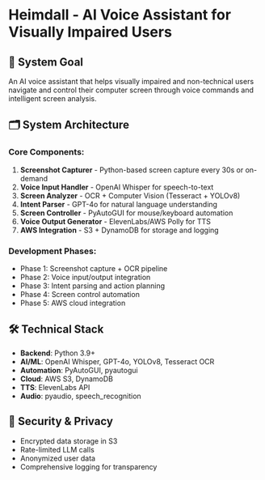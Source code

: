 # Heimdall - AI Voice Assistant for Visually Impaired Users

## 🎯 System Goal
An AI voice assistant that helps visually impaired and non-technical users navigate and control their computer screen through voice commands and intelligent screen analysis.

## 🗂️ System Architecture

### Core Components:
1. **Screenshot Capturer** - Python-based screen capture every 30s or on-demand
2. **Voice Input Handler** - OpenAI Whisper for speech-to-text
3. **Screen Analyzer** - OCR + Computer Vision (Tesseract + YOLOv8)
4. **Intent Parser** - GPT-4o for natural language understanding
5. **Screen Controller** - PyAutoGUI for mouse/keyboard automation
6. **Voice Output Generator** - ElevenLabs/AWS Polly for TTS
7. **AWS Integration** - S3 + DynamoDB for storage and logging

### Development Phases:
- Phase 1: Screenshot capture + OCR pipeline
- Phase 2: Voice input/output integration
- Phase 3: Intent parsing and action planning
- Phase 4: Screen control automation
- Phase 5: AWS cloud integration

## 🛠️ Technical Stack
- **Backend**: Python 3.9+
- **AI/ML**: OpenAI Whisper, GPT-4o, YOLOv8, Tesseract OCR
- **Automation**: PyAutoGUI, pyautogui
- **Cloud**: AWS S3, DynamoDB
- **TTS**: ElevenLabs API
- **Audio**: pyaudio, speech_recognition

## 🔐 Security & Privacy
- Encrypted data storage in S3
- Rate-limited LLM calls
- Anonymized user data
- Comprehensive logging for transparency
